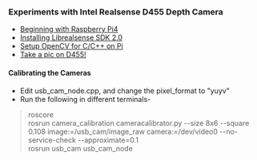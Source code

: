 ### Experiments with Intel Realsense D455 Depth Camera
- [Beginning with Raspberry Pi4](https://github.com/Shaxpy/Raspberry-Pi4)
- [Installing Librealsense SDK 2.0](https://github.com/IntelRealSense/librealsense/blob/master/doc/installation.md)
- [Setup OpenCV for C/C++ on Pi](https://github.com/Shaxpy/Intel_Realsense_D455/tree/master/OpenCV_cpp)
- [Take a pic on D455!](https://github.com/Shaxpy/Intel_Realsense_D455/tree/master/Testing/intel)
#### Calibrating the Cameras
- Edit usb_cam_node.cpp, and change the pixel_format to "yuyv"
- Run the following in different terminals-
> roscore <br>
> rosrun camera_calibration cameracalibrator.py --size 8x6 --square 0.108 image:=/usb_cam/image_raw camera:=/dev/video0 --no-service-check --approximate=0.1 <br>
> rosrun usb_cam usb_cam_node <br>
